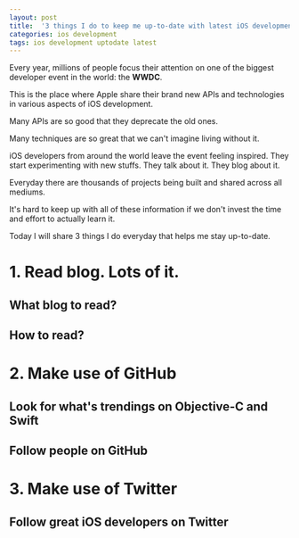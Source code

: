 ```yaml
---
layout: post
title:  '3 things I do to keep me up-to-date with latest iOS development'
categories: ios development
tags: ios development uptodate latest
---
```


Every year, millions of people focus their attention on one of the biggest developer event in the world: the **WWDC**.

This is the place where Apple share their brand new APIs and technologies in various aspects of iOS development.

Many APIs are so good that they deprecate the old ones.

Many techniques are so great that we can't imagine living without it.

iOS developers from around the world leave the event feeling inspired. They start experimenting with new stuffs. They talk about it. They blog about it.

Everyday there are thousands of projects being built and shared across all mediums.

It's hard to keep up with all of these information if we don't invest the time and effort to actually learn it.

Today I will share 3 things I do everyday that helps me stay up-to-date.

# 1. Read blog. Lots of it.

## What blog to read?

## How to read?

# 2. Make use of GitHub

## Look for what's trendings on Objective-C and Swift

## Follow people on GitHub

# 3. Make use of Twitter

## Follow great iOS developers on Twitter
